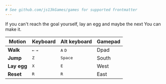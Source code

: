 ```yaml
---
# See github.com/js13kGames/games for supported frontmatter
---
```

If you can't reach the goal yourself, lay an egg and maybe the next You can make it.

| Motion      | Keyboard                  | Alt keyboard              | Gamepad |
|-------------|---------------------------|---------------------------|---------|
| **Walk**    | <kbd>←</kbd> <kbd>→</kbd> | <kbd>A</kbd> <kbd>D</kbd> | Dpad    |
| **Jump**    | <kbd>Z</kbd>              | <kbd>Space</kbd>          | South   |
| **Lay egg** | <kbd>X</kbd>              | <kbd>E</kbd>              | West    |
| **Reset**   | <kbd>R</kbd>              | <kbd>R</kbd>              | East    |